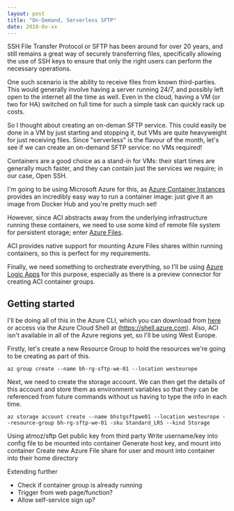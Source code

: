 ```yaml
---
layout: post
title: "On-Demand, Serverless SFTP"
date: 2018-0x-xx
---
```


SSH File Transfer Protocol or SFTP has been around for over 20 years, and still remains a great way of securely transferring files, specifically allowing the use of SSH keys to ensure that only the right users can perform the necessary operations.

One such scenario is the ability to receive files from known third-parties. This would generally involve having a server running 24/7, and possibly left open to the internet all the time as well. Even in the cloud, having a VM (or two for HA) switched on full time for such a simple task can quickly rack up costs.

So I thought about creating an on-deman SFTP service. This could easily be done in a VM by just starting and stopping it, but VMs are quite heavyweight for just receiving files. Since "serverless" is the flavour of the month, let's see if we can create an on-demand SFTP service: no VMs required!

Containers are a good choice as a stand-in for VMs: their start times are generally much faster, and they can contain just the services we require; in our case, Open SSH.

I'm going to be using Microsoft Azure for this, as [Azure Container Instances](https://azure.microsoft.com/en-us/services/container-instances/) provides an incredibly easy way to run a container image: just give it an image from Docker Hub and you're pretty much set!

However, since ACI abstracts away from the underlying infrastructure running these containers, we need to use some kind of remote file system for persistent storage; enter [Azure Files](https://azure.microsoft.com/en-gb/services/storage/files/).

ACI provides native support for mounting Azure Files shares within running containers, so this is perfect for my requirements.

Finally, we need something to orchestrate everything, so I'll be using [Azure Logic Apps](https://azure.microsoft.com/en-us/services/logic-apps/) for this purpose, especially as there is a preview connector for creating ACI container groups.

## Getting started
I'll be doing all of this in the Azure CLI, which you can download from [here](https://docs.microsoft.com/en-us/cli/azure/install-azure-cli) or access via the Azure Cloud Shell at (https://shell.azure.com). Also, ACI isn't available in all of the Azure regions yet, so I'll be using West Europe.

Firstly, let's create a new Resource Group to hold the resources we're going to be creating as part of this.

```
az group create --name bh-rg-sftp-we-01 --location westeurope
```

Next, we need to create the storage account. We can then get the details of this account and store them as environment variables so that they can be referenced from future commands without us having to type the info in each time.

```
az storage account create --name bhstgsftpwe01 --location westeurope --resource-group bh-rg-sftp-we-01 -sku Standard_LRS --kind Storage

```

Using atmoz/sftp
Get public key from third party
Write username/key into config file to be mounted into container
Generate host key, and mount into container
Create new Azure File share for user and mount into container into their home directory

Extending further
- Check if container group is already running
- Trigger from web page/function?
- Allow self-service sign up?